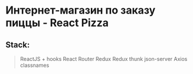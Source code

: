 # Интернет-магазин по заказу пиццы - React Pizza

## Stack:
>ReactJS + hooks
>React Router
>Redux
>Redux thunk
>json-server
>Axios
>classnames
